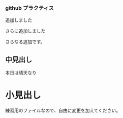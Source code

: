 ### github プラクティス

追加しました

さらに追加しました

さらなる追加です。

## 中見出し

本日は晴天なり

# 小見出し

練習用のファイルなので、自由に変更を加えてください。
